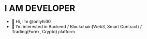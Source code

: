 # I AM DEVELOPER

- 👋 Hi, I’m @onlyhi00
- 👀 I’m interested in Backend / Blockchain(Web3, Smart Contract) / Trading(Forex, Crypto) platform
